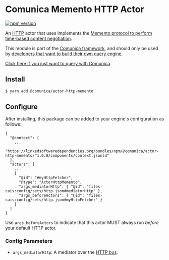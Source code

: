 # Comunica Memento HTTP Actor

[![npm version](https://badge.fury.io/js/%40comunica%2Factor-http-memento.svg)](https://www.npmjs.com/package/@comunica/actor-http-memento)

An [HTTP](https://github.com/comunica/comunica/tree/master/packages/bus-http) actor that
uses implements the [Memento protocol to perform time-based content negotiation](https://comunica.dev/docs/query/advanced/memento/).

This module is part of the [Comunica framework](https://github.com/comunica/comunica),
and should only be used by [developers that want to build their own query engine](https://comunica.dev/docs/modify/).

[Click here if you just want to query with Comunica](https://comunica.dev/docs/query/).

## Install

```bash
$ yarn add @comunica/actor-http-memento
```

## Configure

After installing, this package can be added to your engine's configuration as follows:
```text
{
  "@context": [
    ...
    "https://linkedsoftwaredependencies.org/bundles/npm/@comunica/actor-http-memento/^1.0.0/components/context.jsonld"  
  ],
  "actors": [
    ...
    {
      "@id": "#myHttpFetcher",
      "@type": "ActorHttpMemento",
      "args_mediatorHttp": { "@id": "files-cais:config/sets/http.json#mediatorHttp" },
      "args_beforeActors": { "@id": "files-cais:config/sets/http.json#myHttpFetcher" }
    }
  ]
}
```

Use `args_beforeActors` to indicate that this actor MUST always run _before_ your default HTTP actor.

### Config Parameters

* `args_mediatorHttp`: A mediator over the [HTTP bus](https://github.com/comunica/comunica/tree/master/packages/bus-http).

